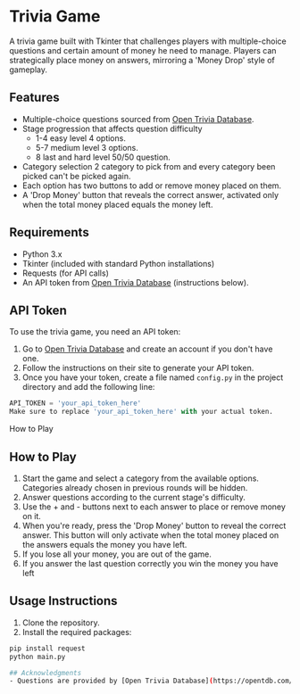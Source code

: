 # Trivia Game

A trivia game built with Tkinter that challenges players with multiple-choice questions and certain amount of money he need to manage. 
Players can strategically place money on answers, mirroring a 'Money Drop' style of gameplay.

## Features
- Multiple-choice questions sourced from [Open Trivia Database](https://opentdb.com/).
- Stage progression that affects question difficulty
  - 1-4 easy level 4 options.
  - 5-7 medium level 3 options.
  - 8 last and hard level 50/50 question.
- Category selection 2 category to pick from and every category been picked can't be picked again.
- Each option has two buttons to add or remove money placed on them.
- A 'Drop Money' button that reveals the correct answer, activated only when the total money placed equals the money left.

## Requirements
- Python 3.x
- Tkinter (included with standard Python installations)
- Requests (for API calls)
- An API token from [Open Trivia Database](https://opentdb.com/) (instructions below).

## API Token
To use the trivia game, you need an API token:
1. Go to [Open Trivia Database](https://opentdb.com/) and create an account if you don't have one.
2. Follow the instructions on their site to generate your API token.
3. Once you have your token, create a file named `config.py` in the project directory and add the following line:
```python
API_TOKEN = 'your_api_token_here'
Make sure to replace 'your_api_token_here' with your actual token.
```

How to Play

## How to Play
1. Start the game and select a category from the available options. Categories already chosen in previous rounds will be hidden.
2. Answer questions according to the current stage's difficulty.
3. Use the + and - buttons next to each answer to place or remove money on it.
4. When you're ready, press the 'Drop Money' button to reveal the correct answer. This button will only activate when the total money placed on the answers equals the money you have left.
5. If you lose all your money, you are out of the game.
6. If you answer the last question correctly you win the money you have left

## Usage Instructions
1. Clone the repository.
2. Install the required packages: 
```bash
pip install request
python main.py

## Acknowledgments
- Questions are provided by [Open Trivia Database](https://opentdb.com/).
